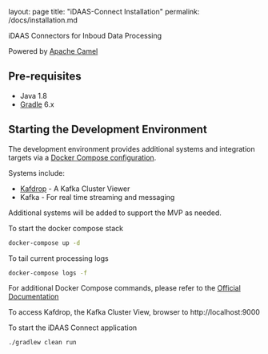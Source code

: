 layout: page
title: "iDAAS-Connect Installation"
permalink: /docs/installation.md

iDAAS Connectors for Inboud Data Processing

Powered by [Apache Camel](https://camel.apache.org/)

## Pre-requisites
- Java 1.8
- [Gradle](https://gradle.org/) 6.x

## Starting the Development Environment
The development environment provides additional systems and integration targets via a [Docker Compose configuration](docker-compose.yml).

Systems include:
- [Kafdrop](https://github.com/obsidiandynamics/kafdrop) - A Kafka Cluster Viewer
- Kafka - For real time streaming and messaging

Additional systems will be added to support the MVP as needed.

To start the docker compose stack
```sh
docker-compose up -d
```

To tail current processing logs
```sh
docker-compose logs -f 
```

For additional Docker Compose commands, please refer to the [Official Documentation](https://docs.docker.com/compose/reference/overview/)

To access Kafdrop, the Kafka Cluster View, browser to http://localhost:9000

To start the iDAAS Connect application
```
./gradlew clean run
```
